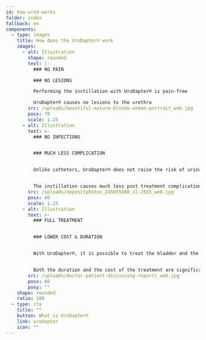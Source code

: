 ```yaml
---
id: how-urod-works
folder: index
fallback: en
components:
  - type: images
    title: How does the UroDapter® work
    images:
      - alt: Illustration
        shape: rounded
        text: |-
          ### NO PAIN

          ### NO LESIONS

          Performing the instillation with UroDapter® is pain-free

          UroDapter® causes no lesions to the urethra
        src: /uploads/beautiful-mature-blonde-woman-portrait_web.jpg
        posx: 70
        scale: 1.25
      - alt: Illustration
        text: >-
          ### NO INFECTIONS


          ### MUCH LESS COMPLICATION


          Unlike catheters, UroDapter® does not raise the risk of urinary tract infections


          The instillation causes much less post treatment complications
        src: /uploads/depositphotos_245055980_xl-2015_web.jpg
        posx: 40
        scale: 1.25
      - alt: Illustration
        text: >-
          ### FULL TREATMENT


          ### LOWER COST & DURATION


          With UroDapter®, it is possible to treat the bladder and the urethra at the same time


          Both the duration and the cost of the treatment are significantly lower
        src: /uploads/doctor-patient-discussing-reports_web.jpg
        posx: 60
        posy: ""
    shape: rounded
    ratio: 100
  - type: cta
    title: ""
    button: What is UroDapter®
    link: urodapter
    icon: ""
---
```

